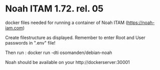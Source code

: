 # Noah ITAM 1.72. rel. 05
docker files needed for running a container of Noah ITAM (https://noah-iam.com)

Create filestructure as displayed.
Remember to enter Root and User passwords in ".env" file!

Then run : docker run -dti osomanden/debian-noah

Noah should be available on your http://dockerserver:30001
